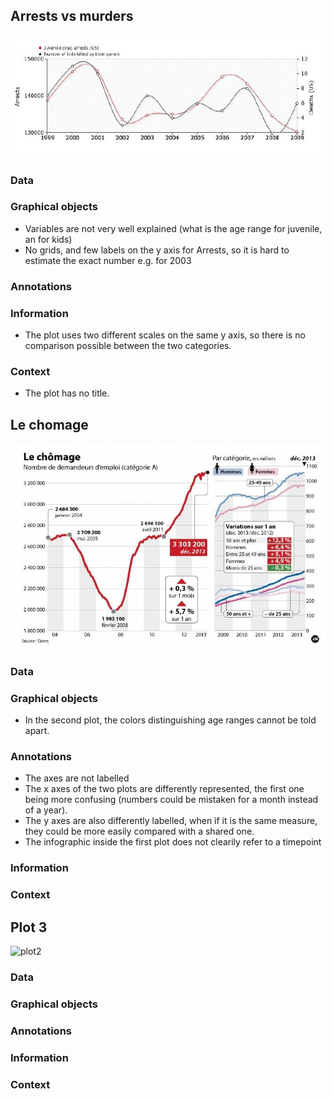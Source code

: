 ## Arrests vs murders

![plot1](https://github.com/stella-av/SMPE/blob/main/graph1.jpg)



### Data

### Graphical objects

-   Variables are not very well explained (what is the age range for juvenile, an for kids)
-   No grids, and few labels on the y axis for Arrests, so it is hard to estimate the exact number e.g. for 2003

### Annotations

### Information

-   The plot uses two different scales on the same y axis, so there is no comparison possible between the two categories.

### Context

-   The plot has no title.




## Le chomage 

![plot2](https://github.com/stella-av/SMPE/blob/main/graph2.jpg)




### Data

### Graphical objects

-   In the second plot, the colors distinguishing age ranges cannot be told apart.

### Annotations

-   The axes are not labelled
-   The x axes of the two plots are differently represented, the first one being more confusing (numbers could be mistaken for a month instead of a year).
-   The y axes are also differently labelled, when if it is the same measure, they could be more easily compared with a shared one.
-   The infographic inside the first plot does not clearily refer to a timepoint

### Information

### Context



## Plot 3

![plot2](link)

### Data

### Graphical objects

### Annotations

### Information

### Context
